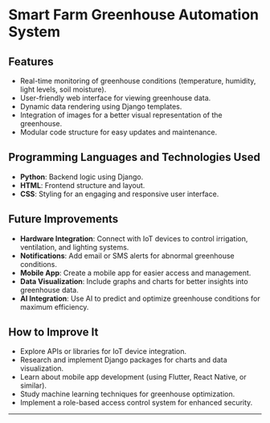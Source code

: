 # Smart Farm Greenhouse Automation System

## Features
- Real-time monitoring of greenhouse conditions (temperature, humidity, light levels, soil moisture).
- User-friendly web interface for viewing greenhouse data.
- Dynamic data rendering using Django templates.
- Integration of images for a better visual representation of the greenhouse.
- Modular code structure for easy updates and maintenance.

## Programming Languages and Technologies Used
- **Python**: Backend logic using Django.
- **HTML**: Frontend structure and layout.
- **CSS**: Styling for an engaging and responsive user interface.
  
  

## Future Improvements
- **Hardware Integration**: Connect with IoT devices to control irrigation, ventilation, and lighting systems.
- **Notifications**: Add email or SMS alerts for abnormal greenhouse conditions.
- **Mobile App**: Create a mobile app for easier access and management.
- **Data Visualization**: Include graphs and charts for better insights into greenhouse data.
- **AI Integration**: Use AI to predict and optimize greenhouse conditions for maximum efficiency.

## How to Improve It
- Explore APIs or libraries for IoT device integration.
- Research and implement Django packages for charts and data visualization.
- Learn about mobile app development (using Flutter, React Native, or similar).
- Study machine learning techniques for greenhouse optimization.
- Implement a role-based access control system for enhanced security.

---



